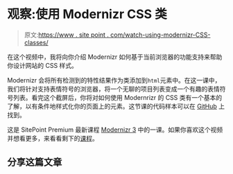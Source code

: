# 观察:使用 Modernizr CSS 类

> 原文:[https://www . site point . com/watch-using-modernizr-CSS-classes/](https://www.sitepoint.com/watch-using-modernizr-css-classes/)

在这个视频中，我将向你介绍 Modernizr 如何基于当前浏览器的功能支持来帮助你设计网站的 CSS 样式。

Modernizr 会将所有检测到的特性结果作为类添加到`html`元素中。在这一课中，我们将针对支持表情符号的浏览器，将一个无聊的项目列表变成一个有趣的表情符号列表。看完这个截屏后，你将对如何使用 Modernrizr 的 CSS 类有一个基本的了解，以有条件地样式化你的页面上的元素。这节课的代码样本可以在 [GitHub](https://github.com/learnable-content/beginner-guide-to-modernizr/tree/lesson2.1) 上找到。

这是 SitePoint Premium 最新课程 [Modernizr 3](https://www.sitepoint.com/premium/courses/modernizr-3-2905) 中的一课。如果你喜欢这个视频并想看更多，来看看剩下的[课程](https://www.sitepoint.com/premium/courses/modernizr-3-2905)。

## 分享这篇文章